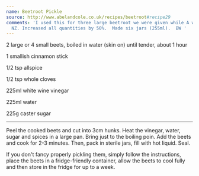 ```yaml
---
name: Beetroot Pickle
source: http://www.abelandcole.co.uk/recipes/beetroot#recipe29
comments: 'I used this for three large beetroot we were given while A was away in
  NZ. Increased all quantities by 50%.  Made six jars (255ml).  BW '
---
```


2 large or 4 small beets, boiled in water (skin on) until tender, about 1 hour

1 smallish cinnamon stick

1/2 tsp allspice

1/2 tsp whole cloves

225ml white wine vinegar

225ml water

225g caster sugar

---

Peel the cooked beets and cut into 3cm hunks. Heat the vinegar, water, sugar and spices in a large pan. Bring just to the boiling poin. Add the beets and cook for 2-3 minutes. Then, pack in sterile jars, fill with hot liquid. Seal. 

If you don't fancy properly pickling them, simply follow the instructions, place the beets in a fridge-friendly container, allow the beets to cool fully and then store in the fridge for up to a week.

